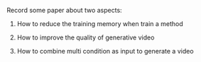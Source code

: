 Record some paper about two aspects:

1. How to reduce the training memory when train a method

2. How to improve the quality of generative video

3. How to combine multi condition as input to generate a video
